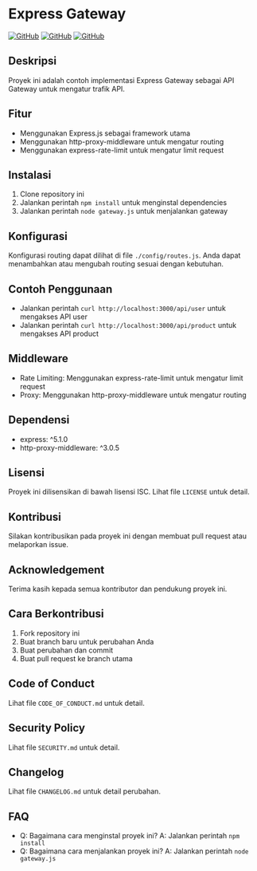 # Express Gateway
[![GitHub](https://img.shields.io/github/license/express-gateway/express-gateway.svg)](https://github.com/express-gateway/express-gateway)
[![GitHub](https://img.shields.io/github/forks/express-gateway/express-gateway.svg)](https://github.com/express-gateway/express-gateway/fork)
[![GitHub](https://img.shields.io/github/stars/express-gateway/express-gateway.svg)](https://github.com/express-gateway/express-gateway/stargazers)

## Deskripsi
Proyek ini adalah contoh implementasi Express Gateway sebagai API Gateway untuk mengatur trafik API.

## Fitur
* Menggunakan Express.js sebagai framework utama
* Menggunakan http-proxy-middleware untuk mengatur routing
* Menggunakan express-rate-limit untuk mengatur limit request

## Instalasi
1. Clone repository ini
2. Jalankan perintah `npm install` untuk menginstal dependencies
3. Jalankan perintah `node gateway.js` untuk menjalankan gateway

## Konfigurasi
Konfigurasi routing dapat dilihat di file `./config/routes.js`. Anda dapat menambahkan atau mengubah routing sesuai dengan kebutuhan.

## Contoh Penggunaan
* Jalankan perintah `curl http://localhost:3000/api/user` untuk mengakses API user
* Jalankan perintah `curl http://localhost:3000/api/product` untuk mengakses API product

## Middleware
* Rate Limiting: Menggunakan express-rate-limit untuk mengatur limit request
* Proxy: Menggunakan http-proxy-middleware untuk mengatur routing

## Dependensi
* express: ^5.1.0
* http-proxy-middleware: ^3.0.5

## Lisensi
Proyek ini dilisensikan di bawah lisensi ISC. Lihat file `LICENSE` untuk detail.

## Kontribusi
Silakan kontribusikan pada proyek ini dengan membuat pull request atau melaporkan issue.

## Acknowledgement
Terima kasih kepada semua kontributor dan pendukung proyek ini.

## Cara Berkontribusi
1. Fork repository ini
2. Buat branch baru untuk perubahan Anda
3. Buat perubahan dan commit
4. Buat pull request ke branch utama

## Code of Conduct
Lihat file `CODE_OF_CONDUCT.md` untuk detail.

## Security Policy
Lihat file `SECURITY.md` untuk detail.

## Changelog
Lihat file `CHANGELOG.md` untuk detail perubahan.

## FAQ
* Q: Bagaimana cara menginstal proyek ini?
A: Jalankan perintah `npm install`
* Q: Bagaimana cara menjalankan proyek ini?
A: Jalankan perintah `node gateway.js`
